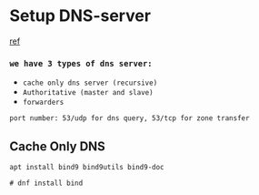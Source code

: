 # Setup DNS-server
[ref](https://www.digitalocean.com/community/tutorials/how-to-configure-bind-as-a-private-network-dns-server-on-ubuntu-20-04)

### `we have 3 types of dns server: `
* `cache only dns server (recursive)`
* `Authoritative (master and slave)`
* `forwarders`


`port number: 53/udp for dns query, 53/tcp for zone transfer`

## Cache Only DNS
```
apt install bind9 bind9utils bind9-doc

# dnf install bind





```


